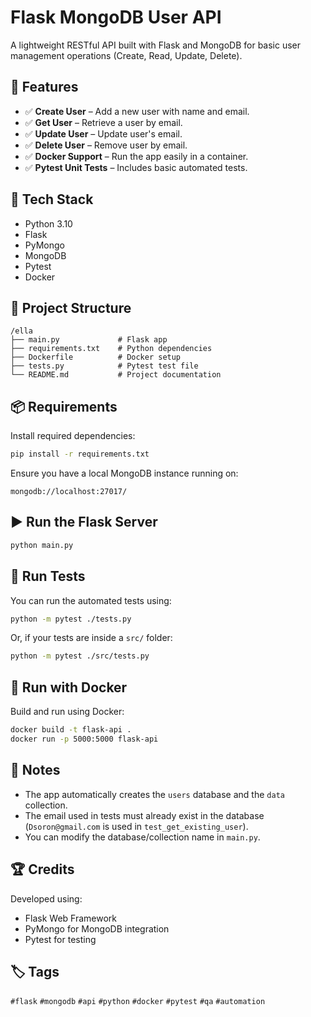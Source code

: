 # Flask MongoDB User API

A lightweight RESTful API built with Flask and MongoDB for basic user management operations (Create, Read, Update, Delete).

## 🚀 Features

- ✅ **Create User** – Add a new user with name and email.
- ✅ **Get User** – Retrieve a user by email.
- ✅ **Update User** – Update user's email.
- ✅ **Delete User** – Remove user by email.
- ✅ **Docker Support** – Run the app easily in a container.
- ✅ **Pytest Unit Tests** – Includes basic automated tests.

## 🧠 Tech Stack

- Python 3.10
- Flask
- PyMongo
- MongoDB
- Pytest
- Docker

## 📂 Project Structure

```
/ella
├── main.py             # Flask app
├── requirements.txt    # Python dependencies
├── Dockerfile          # Docker setup
├── tests.py            # Pytest test file
└── README.md           # Project documentation
```

## 📦 Requirements

Install required dependencies:

```bash
pip install -r requirements.txt
```

Ensure you have a local MongoDB instance running on:

```
mongodb://localhost:27017/
```

## ▶️ Run the Flask Server

```bash
python main.py
```

## 🧪 Run Tests

You can run the automated tests using:

```bash
python -m pytest ./tests.py
```

Or, if your tests are inside a `src/` folder:

```bash
python -m pytest ./src/tests.py
```

## 🐳 Run with Docker

Build and run using Docker:

```bash
docker build -t flask-api .
docker run -p 5000:5000 flask-api
```

## 📌 Notes

- The app automatically creates the `users` database and the `data` collection.
- The email used in tests must already exist in the database (`Dsoron@gmail.com` is used in `test_get_existing_user`).
- You can modify the database/collection name in `main.py`.

## 🏆 Credits

Developed using:
- Flask Web Framework
- PyMongo for MongoDB integration
- Pytest for testing

## 🏷 Tags

`#flask` `#mongodb` `#api` `#python` `#docker` `#pytest` `#qa` `#automation`

